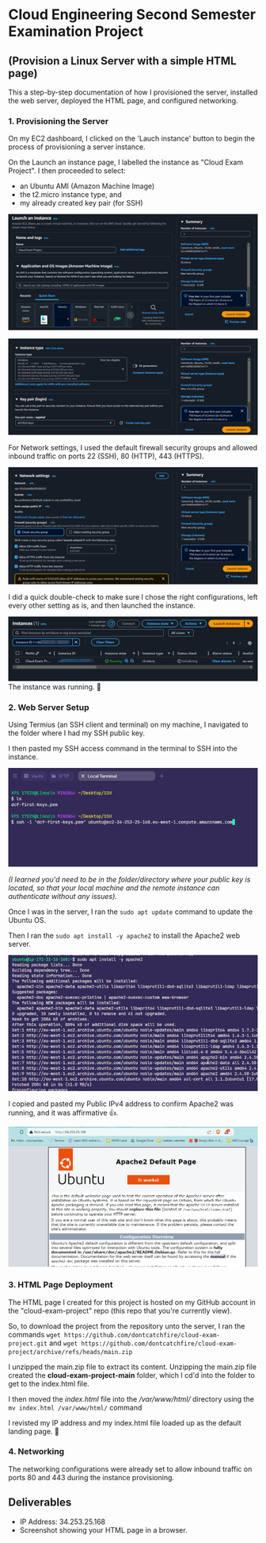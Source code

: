 # Cloud Engineering Second Semester Examination Project

## (Provision a Linux Server with a simple HTML page)

This a step-by-step documentation of how I provisioned the server, installed the web server, deployed the HTML page, and configured networking.

### 1. Provisioning the Server
On my EC2 dashboard, I clicked on the 'Lauch instance' button to begin the process of provisioning a server instance.

On the Launch an instance page, I labelled the instance as "Cloud Exam Project". I then proceeded to select:
- an Ubuntu AMI (Amazon Machine Image)
- the t2.micro instance type, and 
- my already created key pair (for SSH)

![labelling the instance](images/CEP%20-%201.png)

![selecting instance type](images/CEP%20-%202.png)

For Network settings, I used the default firewall security groups and allowed inbound traffic on ports 22 (SSH), 80 (HTTP), 443 (HTTPS).

![network settings](images/CEP%20-%203.png)

I did a quick double-check to make sure I chose the right configurations, left every other setting as is, and then launched the instance.

![instance is running](images/CEP%20-%204.png)
The instance was running. 🥳

### 2. Web Server Setup
Using Termius (an SSH client and terminal) on my machine, I navigated to the folder where I had my SSH public key.

I then pasted my SSH access command in the terminal to SSH into the instance.

![SSHing into server](images/CEP%20-%206.png)

_(I learned you'd need to be in the folder/directory where your public key is located, so that your local machine and the remote instance can authenticate without any issues)._

Once I was in the server, I ran the `sudo apt update` command to update the Ubuntu OS.

Then I ran the `sudo apt install -y apache2` to install the Apache2 web server.

![installing apache2](images/CEP%20-%20installing%20apache2.png)

I copied and pasted my Public IPv4 address to confirm Apache2 was running, and it was affirmative 👍.

![apache2 is running](images/CEP%20-%20apache2%20is%20running.png)

### 3. HTML Page Deployment
The HTML page I created for this project is hosted on my GitHub account in the "cloud-exam-project" repo (this repo that you're currently view). 

So, to download the project from the repository unto the server, I ran the commands 
`wget https://github.com/dontcatchfire/cloud-exam-project.git` and `wget https://github.com/dontcatchfire/cloud-exam-project/archive/refs/heads/main.zip`

I unzipped the main.zip file to extract its content. Unzipping the main.zip file created the **cloud-exam-project-main** folder, which  I cd'd into the folder to get to the index.html file.

I then moved the *index.html* file into the */var/www/html/* directory using the `mv index.html /var/www/html/` command 

I revisted my IP address and my index.html file loaded up as the default landing page. 🙌

### 4. Networking
The networking configurations were already set to allow inbound traffic on ports 80 and 443 during the instance provisioning. 

## Deliverables 
* IP Address: 34.253.25.168
* Screenshot showing your HTML page in a browser.
![]()

